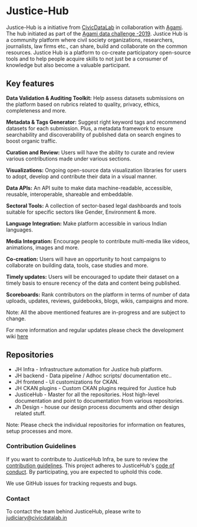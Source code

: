 # Justice-Hub
Justice-Hub is a initiative from [CivicDataLab](https://www.civicdatalab.in) in collaboration with [Agami](https://www.agami.in/). The hub initiated as part of the [Agami data challenge -2019](https://www.agami.in/data-challenge-2019). Justice Hub is a community platform where civil society organizations, researchers, journalists, law firms etc., can share, build and collaborate on the common resources. Justice Hub is a platform to co-create participatory open-source tools and to help people acquire skills to
not just be a consumer of knowledge but also become a valuable participant.

## Key features

**Data Validation & Auditing Toolkit:** Help assess datasets submissions on the platform based on rubrics related to quality, privacy, ethics, completeness and more.

**Metadata & Tags Generator:** Suggest right keyword tags and recommend datasets for each submission. Plus, a metadata framework to ensure searchability and discoverability of published data on search engines to boost organic traffic.

**Curation and Review:** Users will have the ability to curate and review various contributions made under various sections.

**Visualizations:** Ongoing open-source data visualization libraries for users to adopt, develop and contribute their data in a visual manner.

**Data APIs:** An API suite to make data machine-readable, accessible, reusable, interoperable, shareable and embeddable.

**Sectoral Tools:** A collection of sector-based legal dashboards and tools suitable for specific sectors like Gender, Environment & more.

**Language Integration:** Make platform accessible in various Indian languages.

**Media Integration:** Encourage people to contribute multi-media like videos, animations, images and more.

**Co-creation:** Users will have an opportunity to host campaigns to collaborate on building data, tools, case studies and more.

**Timely updates:** Users will be encouraged to update their dataset on a timely basis to ensure recency of the data and content being published.

**Scoreboards:** Rank contributors on the platform in terms of number of data uploads, updates, reviews, guidebooks, blogs, wikis, campaigns and more.

Note: All the above mentioned features are in-progress and are subject to change. 

For more information and regular updates please check the development wiki [here](https://taiga.civicdatalab.in/project/apoorv-justice-data-hub/wiki/home)

## Repositories

* JH Infra - Infrastructure automation for Justice hub platform.
* JH backend - Data pipeline / Adhoc scripts/ documentation etc..
* JH frontend - UI customizations for CKAN.
* JH CKAN plugins - Custom CKAN plugins required for Justice hub
* JusticeHub - Master for all the repositories. Host high-level documentation and point to documentation from various repositories.
* Jh Design - house our design process documents and other design related stuff.

Note: Please check the individual repositories for information on features, setup processes and more.

### Contribution Guidelines
If you want to contribute to JusticeHub Infra, be sure to review the  [contribution guidelines](https://github.com/justicehub-in/Justice-Hub/blob/master/.github/CONTRIBUTING/CONTRIBUTING.md). This project adheres to JusticeHub's [code of conduct](https://github.com/justicehub-in/Justice-Hub/blob/master/CODE_OF_CONDUCT.md). By participating, you are expected to uphold this code.

We use GitHub issues for tracking requests and bugs.

### Contact
To contact the team behind JusticeHub, please write to judiciary@civicdatalab.in
